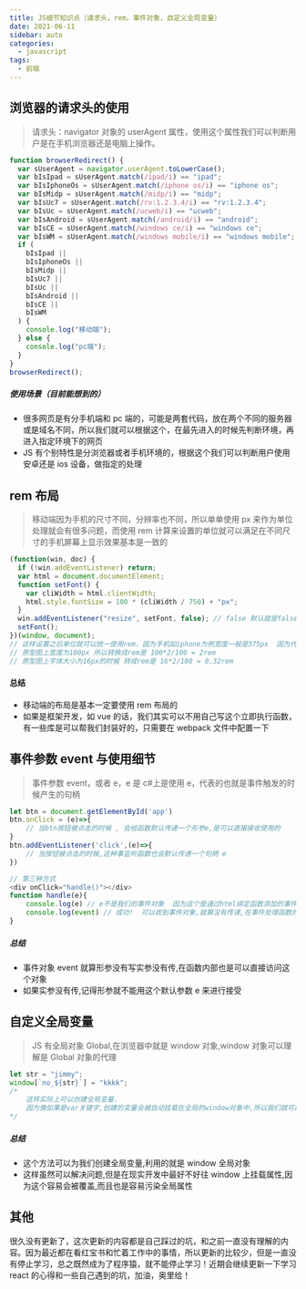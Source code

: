 ```yaml
---
title: JS细节知识点（请求头，rem，事件对象，自定义全局变量）
date: 2021-06-11
sidebar: auto
categories:
  - javascript
tags:
  - 前端
---
```


## 浏览器的请求头的使用

> 请求头：navigator 对象的 userAgent 属性，使用这个属性我们可以判断用户是在手机浏览器还是电脑上操作。

```javascript
function browserRedirect() {
  var sUserAgent = navigator.userAgent.toLowerCase();
  var bIsIpad = sUserAgent.match(/ipad/i) == "ipad";
  var bIsIphoneOs = sUserAgent.match(/iphone os/i) == "iphone os";
  var bIsMidp = sUserAgent.match(/midp/i) == "midp";
  var bIsUc7 = sUserAgent.match(/rv:1.2.3.4/i) == "rv:1.2.3.4";
  var bIsUc = sUserAgent.match(/ucweb/i) == "ucweb";
  var bIsAndroid = sUserAgent.match(/android/i) == "android";
  var bIsCE = sUserAgent.match(/windows ce/i) == "windows ce";
  var bIsWM = sUserAgent.match(/windows mobile/i) == "windows mobile";
  if (
    bIsIpad ||
    bIsIphoneOs ||
    bIsMidp ||
    bIsUc7 ||
    bIsUc ||
    bIsAndroid ||
    bIsCE ||
    bIsWM
  ) {
    console.log("移动端");
  } else {
    console.log("pc端");
  }
}
browserRedirect();
```

##### 使用场景（目前能想到的）

- 很多网页是有分手机端和 pc 端的，可能是两套代码，放在两个不同的服务器或是域名不同，所以我们就可以根据这个，在最先进入的时候先判断环境，再进入指定环境下的网页
- JS 有个别特性是分浏览器或者手机环境的，根据这个我们可以判断用户使用安卓还是 ios 设备，做指定的处理

## rem 布局

> 移动端因为手机的尺寸不同，分辨率也不同，所以单单使用 px 来作为单位处理就会有很多问题，而使用 rem 计算来设置的单位就可以满足在不同尺寸的手机屏幕上显示效果基本是一致的

```javascript
(function(win, doc) {
  if (!win.addEventListener) return;
  var html = document.documentElement;
  function setFont() {
    var cliWidth = html.clientWidth;
    html.style.fontSize = 100 * (cliWidth / 750) + "px";
  }
  win.addEventListener("resize", setFont, false); // false 默认就是false 代表冒泡
  setFont();
})(window, document);
// 这样设置之后单位就可以统一使用rem，因为手机如iphone为例宽度一般是375px  因为代码里是/750 所以我们在计算的时候，举例：
// 原型图上宽度为100px 所以转换成rem是 100*2/100 = 2rem
// 原型图上字体大小为16px的时候 转成rem是 16*2/100 = 0.32rem
```

#### 总结

- 移动端的布局是基本一定要使用 rem 布局的
- 如果是框架开发，如 vue 的话，我们其实可以不用自己写这个立即执行函数，有一些库是可以帮我们封装好的，只需要在 webpack 文件中配置一下

## 事件参数 event 与使用细节

> 事件参数 event，或者 e，e 是 c#上是使用 e，代表的也就是事件触发的时候产生的句柄

```javascript
let btn = document.getElementById('app')
btn.onClick = (e)=>{
    // 当btn按钮被点击的时候 , 会给函数默认传递一个形参e,是可以直接接收使用的
}
btn.addEventListener('click',(e)=>{
    // 当按钮被点击的时候,这种事监听函数也会默认传递一个句柄 e
})

// 第三种方式
<div onClick="handle()"></div>
function handle(e){
    console.log(e) // e不是我们的事件对象  因为这个是通过html绑定函数添加的事件,html中没有给实参,所以函数中也就接收不到形参
    console.log(event) // 成功!  可以收到事件对象,就算没有传递,在事件处理函数的内部也是可以正常的接受到这个句柄
}
```

##### 总结

- 事件对象 event 就算形参没有写实参没有传,在函数内部也是可以直接访问这个对象
- 如果实参没有传,记得形参就不能用这个默认参数 e 来进行接受

## 自定义全局变量

> JS 有全局对象 Global,在浏览器中就是 window 对象,window 对象可以理解是 Global 对象的代理

```javascript
let str = "jimmy";
window[`no_${str}`] = "kkkk";
/*
	这样实际上可以创建全局变量.
	因为像如果是var关键字,创建的变量会被自动挂载在全局的window对象中,所以我们就可以基于window这个全局对象来创建它的自定义属性,就相当于是我们创建的全局变量
*/
```

##### 总结

- 这个方法可以为我们创建全局变量,利用的就是 window 全局对象
- 这样虽然可以解决问题,但是在现实开发中最好不好往 window 上挂载属性,因为这个容易会被覆盖,而且也是容易污染全局属性

## 其他

很久没有更新了，这次更新的内容都是自己踩过的坑，和之前一直没有理解的内容。因为最近都在看红宝书和忙着工作中的事情，所以更新的比较少，但是一直没有停止学习，总之既然成为了程序猿，就不能停止学习！近期会继续更新一下学习 react 的心得和一些自己遇到的坑，加油，奥里给！
